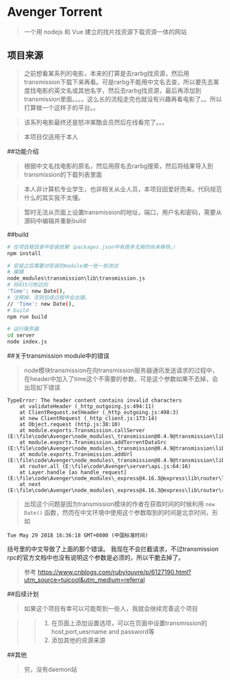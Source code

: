 # Avenger Torrent

> 一个用 nodejs 和 Vue 建立的找片找资源下载资源一体的网站 

## 项目来源
> 之前想看某系列的电影，本来的打算是去rarbg找资源，然后用transmission下载下来再看。可是rarbg不能用中文名去查，所以要先去某度找电影的英文名或其他名字，然后去rarbg找资源，最后再添加到transmission里面。。。。这么长的流程走完也就没有兴趣再看电影了。。所以打算做一个这样子的平台。。

> 该系列电影最终还是怒冲某酷会员然后在线看完了。。。

> 本项目仅适用于本人

##功能介绍
> 根据中文名找电影的原名，然后用原名去rarbg搜索，然后将结果导入到transmission的下载列表里面

> 本人非计算机专业学生，也非相关从业人员，本项目因爱好而来。代码规范什么的其实我不太懂。

>暂时无法从页面上设置transmission的地址，端口，用户名和密码，需要从源码中编辑并重新build

##build
``` bash
# 在项目根目录中安装依赖（packages.json中有很多无用的尚未移除。）
npm install

# 安装之后需要对安装的module做一些一些改动
# 编辑
node_modules\transmission\lib\transmission.js
# 将435行附近的
'Time': new Date(),
# 注释掉，否则后续过程中会出错。
// 'Time': new Date(),
# build
npm run build

# 运行服务器
cd server
node index.js
```

##关于transmission module中的错误
>node模块transmission在向transmission服务器通讯发送请求的过程中，在header中加入了time这个不需要的参数，可是这个参数如果不去掉，会出现如下错误
```$xslt
TypeError: The header content contains invalid characters
    at validateHeader (_http_outgoing.js:494:11)
    at ClientRequest.setHeader (_http_outgoing.js:498:3)
    at new ClientRequest (_http_client.js:173:14)
    at Object.request (http.js:38:10)
    at module.exports.Transmission.callServer (E:\file\code\Avenger\node_modules\_transmission@0.4.9@transmission\lib\transmission.js:488:41)
    at module.exports.Transmission.addTorrentDataSrc (E:\file\code\Avenger\node_modules\_transmission@0.4.9@transmission\lib\transmission.js:100:10)
    at module.exports.Transmission.addUrl (E:\file\code\Avenger\node_modules\_transmission@0.4.9@transmission\lib\transmission.js:84:10)
    at router.all (E:\file\code\Avenger\server\api.js:64:16)
    at Layer.handle [as handle_request] (E:\file\code\Avenger\node_modules\_express@4.16.3@express\lib\router\layer.js:95:5)
    at next (E:\file\code\Avenger\node_modules\_express@4.16.3@express\lib\router\route.js:137:13)
```
> 出现这个问题是因为transmission模块的作者在获取时间的时候利用
```new Date()``` 函数，然而在中文环境中使用这个参数取到的时间是北京时间，形如
```
Tue May 29 2018 16:36:18 GMT+0800 (中国标准时间)
```
括号里的中文导致了上面的那个错误。 我现在不会拦截请求，不过transmission rpc的官方文档中也没有说明这个参数是必须的，所以干脆去掉了。
>参考 https://www.cnblogs.com/rubylouvre/p/6127190.html?utm_source=tuicool&utm_medium=referral

##后续计划
> 如果这个项目有幸可以可能帮到一些人，我就会继续完善这个项目

>>1. 在页面上添加设置选项，可以在页面中设置transmission的host,port,uesrname and password等
>>2. 添加其他的资源来源

##其他
> 穷，没有daemon站

